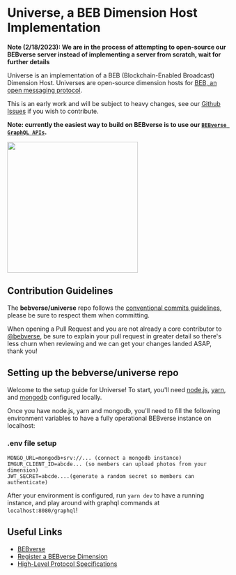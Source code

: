 # Universe, a BEB Dimension Host Implementation

**Note (2/18/2023): We are in the process of attempting to open-source our BEBverse server instead of implementing a server from scratch, wait for further details**

Universe is an implementation of a BEB (Blockchain-Enabled Broadcast) Dimension Host. Universes are open-source dimension hosts for [BEB, an open messaging protocol](https://github.com/bebverse/protocol).

This is an early work and will be subject to heavy changes, see our [Github Issues](https://github.com/bebverse/dimension/issues) if you wish to contribute.

**Note: currently the easiest way to build on BEBverse is to use our [`BEBverse GraphQL APIs`](https://hackmd.io/@bebverse/graphql).**

<img src="./.misc/header.png" width="300" />

## Contribution Guidelines

The **bebverse/universe** repo follows the [conventional commits guidelines](https://www.conventionalcommits.org/en/v1.0.0/#summary), please be sure to respect them when committing.

When opening a Pull Request and you are not already a core contributor to [@bebverse](https://github.com/bebverse), be sure to explain your pull request in greater detail so there's less churn when reviewing and we can get your changes landed ASAP, thank you!

## Setting up the bebverse/universe repo

Welcome to the setup guide for Universe! To start, you'll need [node.js](https://github.com/nvm-sh/nvm), [yarn](https://classic.yarnpkg.com/lang/en/docs/install/#mac-stable), and [mongodb](https://www.mongodb.com/docs/manual/tutorial/install-mongodb-on-os-x/) configured locally.

Once you have node.js, yarn and mongodb, you'll need to fill the following environment variables to have a fully operational BEBverse instance on localhost:

### .env file setup

```
MONGO_URL=mongodb+srv://... (connect a mongodb instance)
IMGUR_CLIENT_ID=abcde... (so members can upload photos from your dimension)
JWT_SECRET=abcde....(generate a random secret so members can authenticate)
```

After your environment is configured, run `yarn dev` to have a running instance, and play around with graphql commands at `localhost:8080/graphql`!

## Useful Links

- [BEBverse](https://beb.xyz)
- [Register a BEBverse Dimension](https://beb.domains)
- [High-Level Protocol Specifications](https://github.com/bebverse/protocol)

